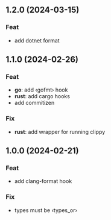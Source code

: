 ## 1.2.0 (2024-03-15)

### Feat

- add dotnet format

## 1.1.0 (2024-02-26)

### Feat

- **go**: add ‹gofmt› hook
- **rust**: add cargo hooks
- add commitizen

### Fix

- **rust**: add wrapper for running clippy

## 1.0.0 (2024-02-21)

### Feat

- add clang-format hook

### Fix

- types must be ‹types_or›
